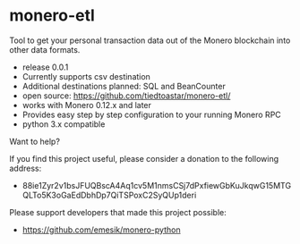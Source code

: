 # monero-etl
Tool to get your personal transaction data out of the Monero blockchain into other data formats.

* release 0.0.1
* Currently supports csv destination
* Additional  destinations planned: SQL and BeanCounter
* open source: https://github.com/tiedtoastar/monero-etl/
* works with Monero 0.12.x and later
* Provides easy step by step configuration to your running Monero RPC
* python 3.x compatible

Want to help?

If you find this project useful, please consider a donation to the following address: 

* 88ie1Zyr2v1bsJFUQBscA4Aq1cv5M1nmsCSj7dPxfiewGbKuJkqwG15MTGQLTo5K3oGaEdDbhDp7QiTSPoxC2SyQUp1deri

Please support developers that made this project possible:

* https://github.com/emesik/monero-python
